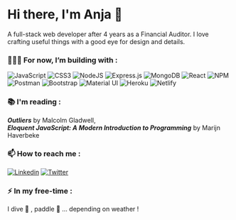 # Hi there, I'm Anja 👋

A full-stack web developer after 4 years as a Financial Auditor. I love crafting useful things with a good eye for design and details. 


### 👷🏾‍♀️  For now, I’m building with : 
![JavaScript](https://img.shields.io/badge/-Javascript-%23323330.svg?logo=javascript&logoColor=%23F7DF1E)
![CSS3](https://img.shields.io/badge/-CSS3-%231572B6.svg?logo=css3&logoColor=white)
![NodeJS](https://img.shields.io/badge/-Node.js-6DA55F?logo=node.js&logoColor=white)
![Express.js](https://img.shields.io/badge/-Express.js-%23404d59.svg?logo=express&logoColor=%2361DAFB)
![MongoDB](https://img.shields.io/badge/-MongoDB-%234ea94b.svg?logo=mongodb&logoColor=white)
![React](https://img.shields.io/badge/-React.js-%2320232a.svg?logo=react&logoColor=%2361DAFB)
![NPM](https://img.shields.io/badge/-NPM-%23000000.svg?logo=npm&logoColor=white)
![Postman](https://img.shields.io/badge/-Postman-FF6C37?logo=postman&logoColor=white)
![Bootstrap](https://img.shields.io/badge/-Bootstrap-%23563D7C.svg?logo=bootstrap&logoColor=white)
![Material UI](https://img.shields.io/badge/-MaterialUi-%230081CB.svg?logo=material-ui&logoColor=white)
![Heroku](https://img.shields.io/badge/-Heroku-%23430098.svg?logo=heroku&logoColor=white)
![Netlify](https://img.shields.io/badge/-Netlify-%23000000.svg?logo=netlify&logoColor=#00C7B7)


### 📚 I'm reading : 
<b><i>Outliers</b></i> by Malcolm Gladwell, 
</br>
<b><i>Eloquent JavaScript: A Modern Introduction to Programming</b></i> by Marijn Haverbeke

### 📫  How to reach me : 
<a href="https://www.linkedin.com/in/aramihone/" target="_blank"><img src ="https://img.shields.io/badge/Linkedin-%230077B5.svg?logo=linkedin&logoColor=white" alt="Linkedin"></a>
<a href="https://twitter.com/AnjaInTech"><img src ="https://img.shields.io/badge/Twitter-%231DA1F2.svg?logo=Twitter&logoColor=white" alt="Twitter"></a>

### ⚡ In my free-time : 
I dive 🤿 , paddle 🛶 ... depending on weather ! 

